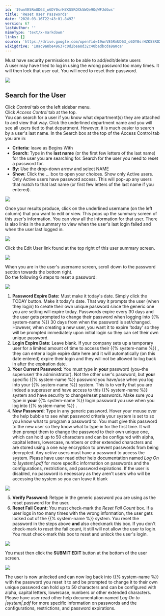 ```yaml
---
id: '19unVE5RmUD63_o6DY0srHZKSSROXk5WQe9OqWFJdGws'
title: 'Reset User Passwords'
date: '2020-03-16T22:43:01.849Z'
version: 67
lastAuthor: ''
mimeType: 'text/x-markdown'
links: []
source: 'https://drive.google.com/open?id=19unVE5RmUD63_o6DY0srHZKSSROXk5WQe9OqWFJdGws'
wikigdrive: '18ac9a8be49637c0d2bea8d32c40badbcda9a0ca'
---
```

Must have security permissions to be able to add/edit/delete users  
A user may have tried to log in using the wrong password too many times. It will then lock that user out. You will need to reset their password.

![](../reset-user-passwords.assets/5de89b274f62bc32640ec683a4106ced.png)


## Search for the User

Click *Control* tab on the left sidebar menu.  
Click *Access Control* tab at the top.  
You can search for a user if you know what department(s) they are attached to and view that way. Click the underlined department name and you will see all users tied to that department. However, it is much easier to search by a user's last name. In the Search box at the top of the Access Control tab you are in:
* <strong>Criteria:</strong> leave as Begins With
* <strong>Search:</strong> Type in the <strong>last name</strong> (or the first few letters of the last name) for the user you are searching for. Search for the user you need to reset a password for.
* <strong>By:</strong> Use the drop-down arrow and select NAME
* <strong>Show:</strong> Click the … box to open your choices. Show only Active users. Only Active users have password access.
This will pop-up any users that match to that last name (or first few letters of the last name if you entered).

![](../reset-user-passwords.assets/ed1ed4b9cce3accc0aa37a938a2722e3.png)

Once your results produce, click on the underlined username (on the left column) that you want to edit or view. This pops up the summary screen of this user's information. You can view all the information for that user. There is also links in the summary to view when the user's last login failed and when the user last logged in.

![](../reset-user-passwords.assets/dd2ef641e553cc2f7f8c54e69cb0159e.png)

Click the Edit User link found at the top right of this user summary screen.

![](../reset-user-passwords.assets/dd2ef641e553cc2f7f8c54e69cb0159e.png)

When you are in the user's username screen, scroll down to the password section towards the bottom right.  
Do the following 6 steps to reset a password:

![](../reset-user-passwords.assets/a1623eb22b185b3586e9e9c2d565f9b4.png)

1. <strong>Password Expire Date:</strong> Must make it today's date. Simply click the TODAY button. Make it today's date. That way it prompts the user (when they login) to create their own unique password since the generic one you are setting will expire today. Passwords expire every 30 days and the user gets prompted to change their password when logging into {{% system-name %}} 30 days from when the password is set/changed. However, when creating a new user, you want it to expire ‘today' so they will be prompted immediately upon initial login so they can set their own unique password.
2. <strong>Login Expire Date:</strong> Leave blank. If your company sets up a temporary user for a limited amount of time to access their {{% system-name %}} , they can enter a login expire date here and it will automatically (on this date entered) expire their login and they will not be allowed to log back in after the expiration date.
3. <strong>Your Current Password:</strong> You must type in <strong>your</strong> password (you–the superuser/ the administrator). Not the other user's password, but <strong>your</strong> specific {{% system-name %}} password you have/use when you log into your {{% system-name %}} system. This is to verify that you are indeed a superuser and have access to this {{% system-name %}} system and have security to change/reset passwords. Make sure you type in <strong>your</strong> {{% system-name %}} login password you use when you log into {{% system-name %}} .
4. <strong>New Password</strong>: Type in any generic password. Hover your mouse over the help bubble to see what password criteria your system is set to so you know what to program a password to. You must give this password to the new user so they know what to type in for the first time. It will then prompt them to change the password to their own unique one, which can hold up to 50 characters and can be configured with alpha, capital letters, lowercase, numbers or other extended characters and are stored using a one way encryption to prevent passwords from being decrypted. Any <em>active</em> users must have a password to access the system. Please have user read other help documentation named <em>Log On to |system|.pdf</em> for more specific information on passwords and the configurations, restrictions, and password expirations. If the user is disabled, no password is necessary as they aren't users who will be accessing the system so you can leave it blank


![](../reset-user-passwords.assets/bbe4a2ba0bcfa7b1af2bc0a8e5dc08cb.png)


5. <strong>Verify Password</strong>: Retype in the generic password you are using as the reset password for the user.
6. <strong>Reset Fail Count:</strong> You must check-mark the <em>Reset Fail Count</em> box. If a user logs in too many times with the wrong information, the user gets locked out of the {{% system-name %}} system. You reset the password in the steps above <strong>and</strong> also checkmark this box. If you don't check-mark to reset the fail count, it still will not allow the user to login. You must check-mark this box to reset and unlock the user's login.

![](../reset-user-passwords.assets/5b186a8bc17735696a698b9feb5125ef.png)

You must then click the **SUBMIT EDIT** button at the bottom of the user screen.

![](../reset-user-passwords.assets/a1623eb22b185b3586e9e9c2d565f9b4.png)

The user is now unlocked and can now log back into {{% system-name %}} with the password you reset it to and be prompted to change it to their own unique password can hold up to 50 characters and can be configured with alpha, capital letters, lowercase, numbers or other extended characters. Please have user read other help documentation named *Log On to |system|.pdf* for more specific information on passwords and the configurations, restrictions, and password expirations.
